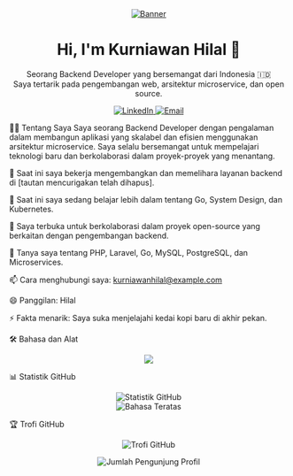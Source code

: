 <div align="center">
<a href="https://www.google.com/search?q=https://github.com/hi-nur">
<img src="https://www.google.com/search?q=https://placehold.co/600x200/2D3748/E2E8F0%3Ftext%3DHi,%2BI%27m%2BKurniawan%2BHilal" alt="Banner">
</a>

<h1 align="center">Hi, I'm Kurniawan Hilal 👋</h1>
<p align="center">
Seorang Backend Developer yang bersemangat dari Indonesia 🇮🇩
<br />
Saya tertarik pada pengembangan web, arsitektur microservice, dan open source.
</p>

<div align="center">
<a href="https://www.linkedin.com/in/kurniawanhilal/" target="_blank">
<img src="https://www.google.com/search?q=https://img.shields.io/badge/LinkedIn-0077B5%3Fstyle%3Dfor-the-badge%26logo%3Dlinkedin%26logoColor%3Dwhite" alt="LinkedIn">
</a>
<a href="mailto:kurniawanhilal@example.com">
<img src="https://www.google.com/search?q=https://img.shields.io/badge/Email-D14836%3Fstyle%3Dfor-the-badge%26logo%3Dgmail%26logoColor%3Dwhite" alt="Email">
</a>
</div>
</div>

👨‍💻 Tentang Saya
Saya seorang Backend Developer dengan pengalaman dalam membangun aplikasi yang skalabel dan efisien menggunakan arsitektur microservice. Saya selalu bersemangat untuk mempelajari teknologi baru dan berkolaborasi dalam proyek-proyek yang menantang.

🔭 Saat ini saya bekerja mengembangkan dan memelihara layanan backend di [tautan mencurigakan telah dihapus].

🌱 Saat ini saya sedang belajar lebih dalam tentang Go, System Design, dan Kubernetes.

👯 Saya terbuka untuk berkolaborasi dalam proyek open-source yang berkaitan dengan pengembangan backend.

💬 Tanya saya tentang PHP, Laravel, Go, MySQL, PostgreSQL, dan Microservices.

📫 Cara menghubungi saya: kurniawanhilal@example.com

😄 Panggilan: Hilal

⚡ Fakta menarik: Saya suka menjelajahi kedai kopi baru di akhir pekan.

🛠️ Bahasa dan Alat
<p align="center">
<a href="https://skillicons.dev">
<img src="https://www.google.com/search?q=https://skillicons.dev/icons%3Fi%3Dphp,laravel,go,mysql,postgresql,redis,js,git,docker,kubernetes,vscode" />
</a>
</p>

📊 Statistik GitHub
<p align="center">
<img src="https://www.google.com/search?q=https://github-readme-stats.vercel.app/api%3Fusername%3Dhi-nur%26show_icons%3Dtrue%26theme%3Ddracula%26include_all_commits%3Dtrue%26count_private%3Dtrue" alt="Statistik GitHub">
<br/>
<img src="https://www.google.com/search?q=https://github-readme-stats.vercel.app/api/top-langs/%3Fusername%3Dhi-nur%26layout%3Dcompact%26langs_count%3D8%26theme%3Ddracula" alt="Bahasa Teratas">
</p>

🏆 Trofi GitHub
<p align="center">
<img src="https://www.google.com/search?q=https://github-profile-trophy.vercel.app/%3Fusername%3Dhi-nur%26theme%3Ddracula%26column%3D7" alt="Trofi GitHub">
</p>

<p align="center">
<img src="https://www.google.com/search?q=https://komarev.com/ghpvc/%3Fusername%3Dhi-nur%26label%3DProfile%2520views%26color%3D0e75b6%26style%3Dflat" alt="Jumlah Pengunjung Profil">
</p>
